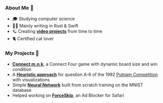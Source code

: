 ### About Me 👋

- 🎓 Studying computer science
- 👨‍💻 Mainly writing in Rust & Swift
- 🪐 Creating [**video projects**](https://youtube.com/@elias-) from time to time
- 🐈 Certified cat lover  

### My Projects 🔭


- [**Connect m,n,k**](https://github.com/eliavaux/connect-mnk), a Connect Four game with dynamic board size and win condition
- A [**Heuristic approach**](https://github.com/eliavaux/putnam-1992) for question A-6 of the 1992 [Putnam Competition](https://en.wikipedia.org/wiki/William_Lowell_Putnam_Mathematical_Competition) with visualizations
- Simple [**Neural Network**](https://github.com/eliavaux/machine-learning/) built from scratch training on the MNIST database
- Helped working on [**ForceSkip**](https://github.com/ppauel/youtube-forceskip), an Ad Blocker for Safari
